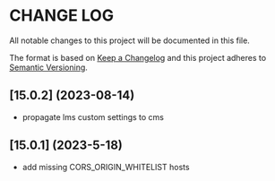 # CHANGE LOG

All notable changes to this project will be documented in this file.

The format is based on [Keep a Changelog](http://keepachangelog.com/)
and this project adheres to [Semantic Versioning](http://semver.org/).

## [15.0.2] (2023-08-14)

- propagate lms custom settings to cms

## [15.0.1] (2023-5-18)

- add missing CORS_ORIGIN_WHITELIST hosts
